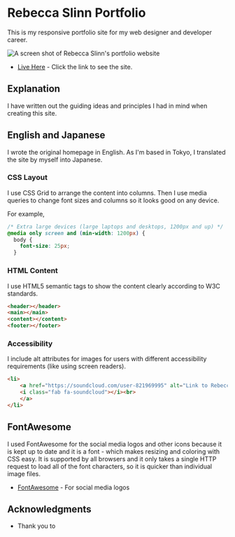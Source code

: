 # Rebecca Slinn Portfolio

This is my responsive portfolio site for my web designer and developer career.

![A screen shot of Rebecca Slinn's portfolio website](...)

* [Live Here](https://...) - Click the link to see the site.

## Explanation

I have written out the guiding ideas and principles I had in mind when creating this site.

## English and Japanese

I wrote the original homepage in English. As I'm based in Tokyo, I translated the site by myself into Japanese.

### CSS Layout

I use CSS Grid to arrange the content into columns. Then I use media queries to change font sizes and columns so it looks good on any device.

For example,
```css
/* Extra large devices (large laptops and desktops, 1200px and up) */
@media only screen and (min-width: 1200px) {
  body {
    font-size: 25px;
  }
```

### HTML Content

I use HTML5 semantic tags to show the content clearly according to W3C standards.

```html
<header></header>
<main></main>
<content></content>
<footer></footer>
```

### Accessibility

I include alt attributes for images for users with different accessibility requirements (like using screen readers).

```html
<li>
    <a href="https://soundcloud.com/user-821969995" alt="Link to Rebecca's music recordings on SoundCloud" target="_blank">
    <i class="fab fa-soundcloud"></i><br>
    </a>
</li>
```

## FontAwesome

I used FontAwesome for the social media logos and other icons because it is kept up to date and it is a font - which makes resizing and coloring with CSS easy. It is supported by all browsers and it only takes a single HTTP request to load all of the font characters, so it is quicker than individual image files.

* [FontAwesome](https://fontawesome.com/) - For social media logos

## Acknowledgments

* Thank you to 
